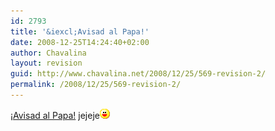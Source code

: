 ```yaml
---
id: 2793
title: '&iexcl;Avisad al Papa!'
date: 2008-12-25T14:24:40+02:00
author: Chavalina
layout: revision
guid: http://www.chavalina.net/2008/12/25/569-revision-2/
permalink: /2008/12/25/569-revision-2/
---
```

<a href="http://www.proyectoisla.com/mangasverdes/?p=1250" target="_blank">&iexcl;Avisad al Papa!</a> jejeje![emo](/imagenes/emoticonos/risa.gif)